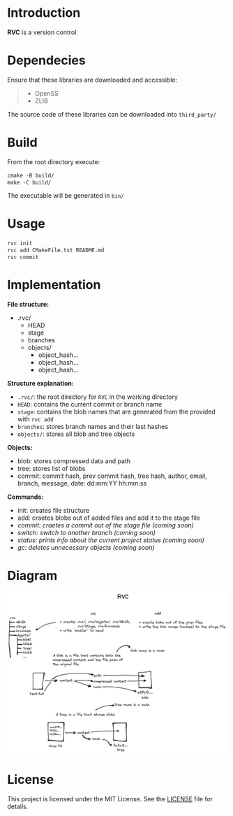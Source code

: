 # Introduction

**RVC** is a version control

# Dependecies

Ensure that these libraries are downloaded and accessible:

> * OpenSS
> * ZLIB

The source code of these libraries can be downloaded into `third_party/`

# Build

From the root directory execute:

```
cmake -B build/
make -C build/
```

The executable will be generated in `bin/`

# Usage

```
rvc init
rvc add CMakeFile.txt README.md
rvc commit
```

# Implementation

**File structure:**
* .rvc/
	* HEAD
	* stage
	* branches
	* objects/
		* object_hash...
		* object_hash...
		* object_hash...

**Structure explanation:**
* `.rvc/`: the root directory for `RVC` in the working directory
* `HEAD`: contains the current commit or branch name
* `stage`: contains the blob names that are generated from the provided with `rvc add`
* `branches`: stores branch names and their last hashes
* `objects/`: stores all blob and tree objects

**Objects:**
* blob: stores compressed data and path
* tree: stores list of blobs
* commit: commit hash, prev commit hash, tree hash, author, email, branch, message, date: dd:mm:YY hh:mm:ss

**Commands:**
* init: creates file structure
* add: craetes blobs out of added files and add it to the stage file
* *commit: craetes a commit out of the stage file (coming soon)*
* *switch: switch to another branch (coming soon)*
* *status: prints info about the current project status (coming soon)*
* *gc: deletes unnecessary objects (coming soon)*

# Diagram

![commands](docs/commands.png)

# License

This project is licensed under the MIT License. See the [LICENSE](LICENSE) file for details.
